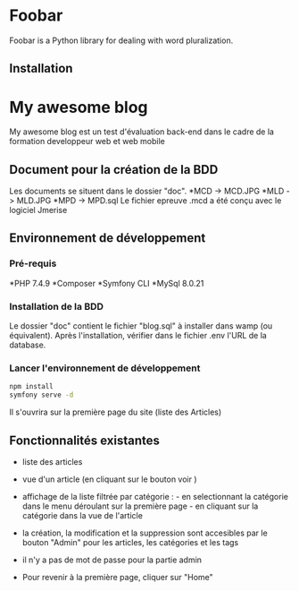 # Foobar

Foobar is a Python library for dealing with word pluralization.

## Installation

# My awesome blog
My awesome blog est un test d'évaluation back-end dans le cadre de la formation developpeur web et web mobile

## Document pour la création de la BDD
Les documents se situent dans le dossier "doc".
    *MCD -> MCD.JPG
    *MLD -> MLD.JPG
    *MPD -> MPD.sql
Le fichier epreuve .mcd a été conçu avec le logiciel Jmerise

## Environnement de développement

### Pré-requis

*PHP 7.4.9
*Composer
*Symfony CLI
*MySql 8.0.21

### Installation de la BDD
Le dossier "doc" contient le fichier "blog.sql" à installer dans wamp (ou équivalent).
Après l'installation, vérifier dans le fichier .env l'URL de la database.

### Lancer l'environnement de développement

```bash
npm install
symfony serve -d
```
Il s'ouvrira sur la première page du site (liste des Articles)

## Fonctionnalités existantes
 - liste des articles
 
 - vue d'un article (en cliquant sur le bouton voir )
 
 - affichage de la liste filtrée par catégorie : -  en selectionnant la catégorie dans le menu déroulant sur la première page
                                                 -  en cliquant sur la catégorie dans la vue de l'article
                                                 
 - la création, la modification et la suppression sont accesibles par le bouton "Admin" pour les articles, les catégories et les tags
 
 - il n'y a pas de mot de passe pour la partie admin
 
 - Pour revenir à la première page, cliquer sur "Home"
